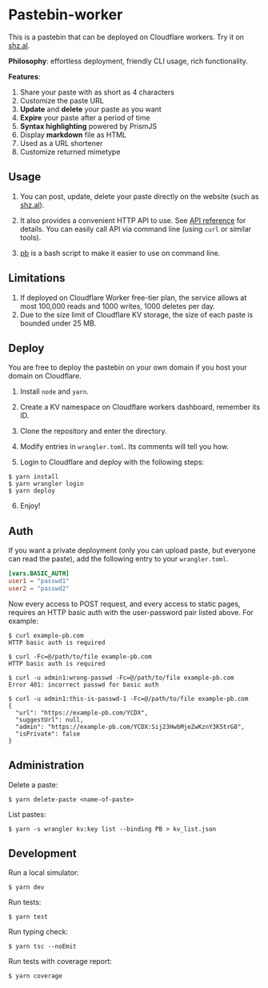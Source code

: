 # Pastebin-worker

This is a pastebin that can be deployed on Cloudflare workers. Try it on [shz.al](https://shz.al).

**Philosophy**: effortless deployment, friendly CLI usage, rich functionality.

**Features**:

1. Share your paste with as short as 4 characters
2. Customize the paste URL
3. **Update** and **delete** your paste as you want
4. **Expire** your paste after a period of time
5. **Syntax highlighting** powered by PrismJS
6. Display **markdown** file as HTML
7. Used as a URL shortener
8. Customize returned mimetype

## Usage

1. You can post, update, delete your paste directly on the website (such as [shz.al](https://shz.al)).

2. It also provides a convenient HTTP API to use. See [API reference](doc/api.md) for details. You can easily call API via command line (using `curl` or similar tools).

3. [pb](/scripts) is a bash script to make it easier to use on command line.

## Limitations

1. If deployed on Cloudflare Worker free-tier plan, the service allows at most 100,000 reads and 1000 writes, 1000 deletes per day.
2. Due to the size limit of Cloudflare KV storage, the size of each paste is bounded under 25 MB.

## Deploy

You are free to deploy the pastebin on your own domain if you host your domain on Cloudflare.

1. Install `node` and `yarn`.

2. Create a KV namespace on Cloudflare workers dashboard, remember its ID.

3. Clone the repository and enter the directory.

4. Modify entries in `wrangler.toml`. Its comments will tell you how.

5. Login to Cloudflare and deploy with the following steps:

```console
$ yarn install
$ yarn wrangler login
$ yarn deploy
```

6. Enjoy!

## Auth

If you want a private deployment (only you can upload paste, but everyone can read the paste), add the following entry to your `wrangler.toml`.

```toml
[vars.BASIC_AUTH]
user1 = "passwd1"
user2 = "passwd2"
```

Now every access to POST request, and every access to static pages, requires an HTTP basic auth with the user-password pair listed above. For example:

```console
$ curl example-pb.com
HTTP basic auth is required

$ curl -Fc=@/path/to/file example-pb.com
HTTP basic auth is required

$ curl -u admin1:wrong-passwd -Fc=@/path/to/file example-pb.com
Error 401: incorrect passwd for basic auth

$ curl -u admin1:this-is-passwd-1 -Fc=@/path/to/file example-pb.com
{
  "url": "https://example-pb.com/YCDX",
  "suggestUrl": null,
  "admin": "https://example-pb.com/YCDX:Sij23HwbMjeZwKznY3K5trG8",
  "isPrivate": false
}
```

## Administration

Delete a paste:

```console
$ yarn delete-paste <name-of-paste>
```

List pastes:

```console
$ yarn -s wrangler kv:key list --binding PB > kv_list.json
```

## Development

Run a local simulator:

```console
$ yarn dev
```

Run tests:

```console
$ yarn test
```

Run typing check:

```console
$ yarn tsc --noEmit
```

Run tests with coverage report:

```console
$ yarn coverage
```
